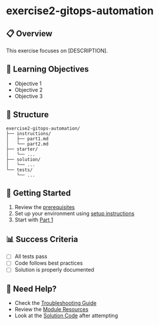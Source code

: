 # exercise2-gitops-automation

## 📋 Overview

This exercise focuses on [DESCRIPTION].

## 🎯 Learning Objectives

- Objective 1
- Objective 2
- Objective 3

## 📁 Structure

```
exercise2-gitops-automation/
├── instructions/
│   ├── part1.md
│   └── part2.md
├── starter/
│   └── ...
├── solution/
│   └── ...
└── tests/
    └── ...
```

## 🚀 Getting Started

1. Review the [prerequisites](../../prerequisites.md)
2. Set up your environment using [setup instructions](../../README.md#🛠️-setup)
3. Start with [Part 1](instructions/part1.md)

## 📊 Success Criteria

- [ ] All tests pass
- [ ] Code follows best practices
- [ ] Solution is properly documented

## 🤝 Need Help?

- Check the [Troubleshooting Guide](../../troubleshooting.md)
- Review the [Module Resources](../../README.md#resources)
- Look at the [Solution Code](solution/) after attempting
